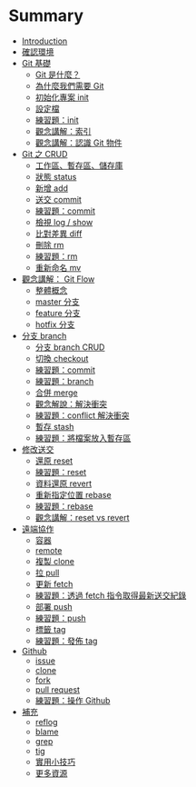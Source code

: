 # Summary

* [Introduction](README.md)
* [確認環境](prepare/vm.md)
* [Git 基礎]()
  * [Git 是什麼？](foundation/what.md)
  * [為什麼我們需要 Git](foundation/why.md)
  * [初始化專案 init](command/init.md)
  * [設定檔](command/config.md)
  * [練習題：init](practice/init.md)
  * [觀念講解：索引](foundation/index.md)
  * [觀念講解：認識 Git 物件](foundation/object.md)
* [Git 之 CRUD]()
  * [工作區、暫存區、儲存庫](foundation/space.md)
  * [狀態 status](command/status.md)
  * [新增 add](command/add.md)
  * [送交 commit](command/commit.md)
  * [練習題：commit](practice/commit.md)
  * [檢視 log / show](command/log.md)
  * [比對差異 diff](command/diff.md)
  * [刪除 rm](command/rm.md)
  * [練習題：rm](practice/rm.md)
  * [重新命名 mv](command/mv.md)
* [觀念講解： Git Flow]()
  * [整體概念](git-flow/README.md)
  * [master 分支](git-flow/master.md)
  * [feature 分支](git-flow/feature.md)
  * [hotfix 分支](git-flow/hotfix.md)
* [分支 branch]()
  * [分支 branch CRUD](command/branch.md)
  * [切換 checkout](command/checkout.md)
  * [練習題：commit](practice/checkout.md)
  * [練習題：branch](practice/branch.md)
  * [合併 merge](command/merge.md)
  * [觀念解說：解決衝突](foundation/conflict.md)
  * [練習題：conflict 解決衝突](practice/conflict.md)
  * [暫存 stash](command/stash.md)
  * [練習題：將檔案放入暫存區](practice/stash.md)
* [修改送交]()
  * [還原 reset](command/reset.md)
  * [練習題：reset](practice/reset.md)
  * [資料還原 revert](command/revert.md)
  * [重新指定位置 rebase](command/rebase.md)
  * [練習題：rebase](practice/rebase.md)
  * [觀念講解：reset vs revert](foundation/reset-vs-revert.md)
* [遠端協作]()
  * [容器](foundation/container.md)
  * [remote](command/remote.md)
  * [複製 clone](command/clone.md)
  * [拉 pull](command/pull.md)
  * [更新 fetch](command/fetch.md)
  * [練習題：透過 fetch 指令取得最新送交紀錄](practice/fetch.md)
  * [部署 push](command/push.md)
  * [練習題：push](practice/push.md)
  * [標籤 tag](command/tag.md)
  * [練習題：發佈 tag](practice/tag.md)
* [Github](github/README.md)
  * [issue](github/issue.md)
  * [clone](github/clone.md)
  * [fork](github/fork.md)
  * [pull request](github/pr.md)
  * [練習題：操作 Github](practice/github.md)
* [補充]()
  * [reflog](command/reflog.md)
  * [blame](command/blame.md)
  * [grep](command/grep.md)
  * [tig](mise/tig.md)
  * [實用小技巧](tips.md)
  * [更多資源](resource.md)


<!-- 

  * [正確的提交習慣與工作流程](foundation/commit-flow.md)

  * [(進階)cherry pick](command/cherry-pick.md)
  

  * [bisect](command/bisect.md)
  * [reflog](command/reflog.md)
  * [submodule](command/submodule.md)

  * [ph-page]()
  * [standup](mise/standup.md)
-->